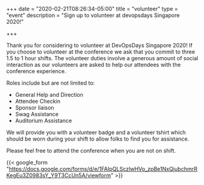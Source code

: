 +++
date = "2020-02-21T08:26:34-05:00"
title = "volunteer"
type = "event"
description = "Sign up to volunteer at devopsdays Singapore 2020!"

+++

Thank you for considering to volunteer at DevOpsDays Singapore 2020! If you choose to volunteer at the conference we ask that you commit to three 1.5 to 1 hour shifts. The volunteer duties involve a generous amount of social interaction as our volunteers are asked to help our attendees with the conference experience.

Roles include but are not limited to:

- General Help and Direction
- Attendee Checkin
- Sponsor liaison
- Swag Assistance
- Auditorium Assistance

We will provide you with a volunteer badge and a volunteer tshirt which should be worn during your shift to allow folks to find you for assistance.

Please feel free to attend the conference when you are not on shift.

{{< google_form "https://docs.google.com/forms/d/e/1FAIpQLSczlwHVo_zpBe1NxQjubchmrRKegEu3Z0983sY_Y9T3CcUn5A/viewform" >}}
